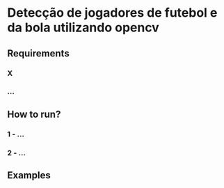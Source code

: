 # Detecção de jogadores de futebol e da bola utilizando opencv

## Requirements
### X
### ...

## How to run?
### 1 - ...
### 2 - ...

## Examples
